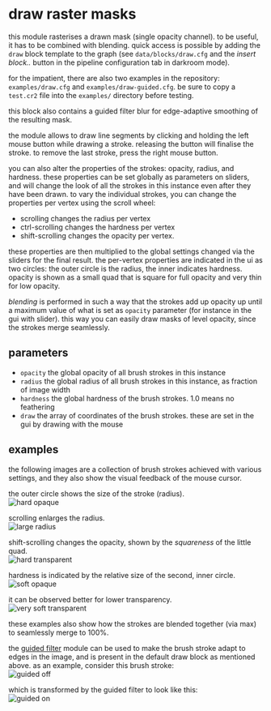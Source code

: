 # draw raster masks

this module rasterises a drawn mask (single opacity channel). to be useful, it
has to be combined with blending. quick access is possible by adding the `draw`
block template to the graph (see `data/blocks/draw.cfg` and the *insert block..*
button in the pipeline configuration tab in darkroom mode).

for the impatient, there are also two examples in the repository:
`examples/draw.cfg` and `examples/draw-guided.cfg`. be sure to copy a
`test.cr2` file into the `examples/` directory before testing.

this block also contains a guided filter blur for edge-adaptive smoothing of
the resulting mask.

the module allows to draw line segments by clicking and holding the left mouse
button while drawing a stroke. releasing the button will finalise the stroke.
to remove the last stroke, press the right mouse button.

you can also alter the properties of the strokes: opacity, radius, and
hardness. these properties can be set globally as parameters on sliders, and will
change the look of all the strokes in this instance even after they have been drawn.
to vary the individual strokes, you can change the properties per vertex using
the scroll wheel:

* scrolling changes the radius per vertex
* ctrl-scrolling changes the hardness per vertex
* shift-scrolling changes the opacity per vertex.

these properties are then multiplied to the global settings changed via the sliders
for the final result. the per-vertex properties are indicated in the ui as two circles:
the outer circle is the radius, the inner indicates hardness. opacity is shown as a small
quad that is square for full opacity and very thin for low opacity.

*blending* is performed in such a way that the strokes add up opacity up until a maximum
value of what is set as `opacity` parameter (for instance in the gui with slider). this
way you can easily draw masks of level opacity, since the strokes merge seamlessly.

## parameters

* `opacity` the global opacity of all brush strokes in this instance
* `radius` the global radius of all brush strokes in this instance, as fraction of image width
* `hardness` the global hardness of the brush strokes. 1.0 means no feathering
* `draw` the array of coordinates of the brush strokes. these are set in the gui by drawing with the mouse

## examples

the following images are a collection of brush strokes achieved with various
settings, and they also show the visual feedback of the mouse cursor.

the outer circle shows the size of the stroke (radius).  
![hard opaque](stroke-hard-opaque.jpg)

scrolling enlarges the radius.  
![large radius](stroke-hard-opaque-large.jpg)

shift-scrolling changes the opacity, shown by the *squareness* of the little quad.  
![hard transparent](stroke-hard-transparent.jpg)

hardness is indicated by the relative size of the second, inner circle.  
![soft opaque](stroke-soft-opaque.jpg)

it can be observed better for lower transparency.  
![very soft transparent](stroke-verysoft-transparent.jpg)

these examples also show how the strokes are blended together (via max) to seamlessly merge
to 100%.


the [guided filter](../guided/readme.md) module can be used to make the brush stroke
adapt to edges in the image, and is present in the default draw block as mentioned
above. as an example, consider this brush stroke:  
![guided off](guided-off.jpg)

which is transformed by the guided filter to look like this:  
![guided on](guided-on.jpg)
